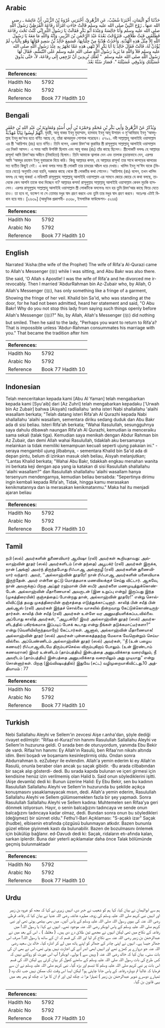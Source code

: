 ## Arabic


<div dir="rtl" lang="ar" style={{fontSize:'larger',backgroundColor:'#f8f9fa',padding:20}}>
حَدَّثَنَا أَبُو الْيَمَانِ، أَخْبَرَنَا شُعَيْبٌ، عَنِ الزُّهْرِيِّ، أَخْبَرَنِي عُرْوَةُ بْنُ الزُّبَيْرِ، أَنَّ عَائِشَةَ ـ رضى الله عنها ـ زَوْجَ النَّبِيِّ صلى الله عليه وسلم قَالَتْ جَاءَتِ امْرَأَةُ رِفَاعَةَ الْقُرَظِيِّ رَسُولَ اللَّهِ صلى الله عليه وسلم وَأَنَا جَالِسَةٌ وَعِنْدَهُ أَبُو بَكْرٍ فَقَالَتْ يَا رَسُولَ اللَّهِ إِنِّي كُنْتُ تَحْتَ رِفَاعَةَ فَطَلَّقَنِي فَبَتَّ طَلاَقِي، فَتَزَوَّجْتُ بَعْدَهُ عَبْدَ الرَّحْمَنِ بْنَ الزَّبِيرِ، وَإِنَّهُ وَاللَّهِ مَا مَعَهُ يَا رَسُولَ اللَّهِ إِلاَّ مِثْلُ هَذِهِ الْهُدْبَةِ‏.‏ وَأَخَذَتْ هُدْبَةً مِنْ جِلْبَابِهَا، فَسَمِعَ خَالِدُ بْنُ سَعِيدٍ قَوْلَهَا وَهْوَ بِالْبَابِ لَمْ يُؤْذَنْ لَهُ، قَالَتْ فَقَالَ خَالِدٌ يَا أَبَا بَكْرٍ أَلاَ تَنْهَى هَذِهِ عَمَّا تَجْهَرُ بِهِ عِنْدَ رَسُولِ اللَّهِ صلى الله عليه وسلم فَلاَ وَاللَّهِ مَا يَزِيدُ رَسُولُ اللَّهِ صلى الله عليه وسلم عَلَى التَّبَسُّمِ، فَقَالَ لَهَا رَسُولُ اللَّهِ صلى الله عليه وسلم ‏ "‏ لَعَلَّكِ تُرِيدِينَ أَنْ تَرْجِعِي إِلَى رِفَاعَةَ، لاَ، حَتَّى يَذُوقَ عُسَيْلَتَكِ وَتَذُوقِي عُسَيْلَتَهُ ‏"‏‏.‏ فَصَارَ سُنَّةً بَعْدُ‏.‏
</div>
<div style={{backgroundColor:'#f8f9fa',padding:20, marginBottom: 10}}><table> <thead> <tr> <th>References:</th> <th></th> </tr> </thead> <tbody><tr><td>Hadith No</td><td>5792</td></tr><tr><td>Arabic No</td><td>5792</td></tr><tr><td>Reference</td><td>Book 77 Hadith 10</td></tr></tbody></table></div>

## Bengali


<div dir="ltr" lang="bn" style={{fontSize:'larger',backgroundColor:'#f8f9fa',padding:20}}>
وَيُذْكَرُ عَنْ الزُّهْرِيِّ وَأَبِي بَكْرِ بْنِ مُحَمَّدٍ وَحَمْزَةَ بْنِ أَبِي أُسَيْدٍ وَمُعَاوِيَةَ بْنِ عَبْدِ اللهِ بْنِ جَعْفَرٍ أَنَّهُمْ لَبِسُوا ثِيَابًا مُهَدَّبَةً. যুহরী, আবূ বাকর ইবনু মুহাম্মাদ, হামযাহ ইবনু আবূ উসায়দ ও মু‘আবিয়াহ ইবনু ‘আবদুল্লাহ ইবনু জা‘ফর হতে বর্ণিত আছে যে, তাঁরা ঝালরযুক্ত পোশাক পরেছেন। ৫৭৯২. নবী সাল্লাল্লাহু আলাইহি ওয়াসাল্লাম এর স্ত্রী ‘আয়িশাহ (রাঃ) হতে বর্ণিত। তিনি বলেন, একদা রিফা‘আ কুরাযির স্ত্রী রাসূলুল্লাহ সাল্লাল্লাহু আলাইহি ওয়াসাল্লাম এর নিকট আসল। এ সময় আমি উপবিষ্ট ছিলাম এবং আবূ বাকর (রাঃ) তাঁর কাছে ছিলেন। স্ত্রীলোকটি বললঃ হে আল্লাহর রাসূল! আমি রিফা’আর অধীনে (বিবাহিতা) ছিলাম। তিনি আমাকে ত্বালাক দেন এবং তালাক চূড়ান্তভাবে দেন, এরপর আমি ‘আবদুর রহমান ইবনু যুবায়রকে বিয়ে করি। কিন্তু আল্লাহর কসম, হে আল্লাহর রাসূল! তার সাথে কাপড়ের ঝালরের মত ব্যতীত কিছুই নেই। এ কথা বলার সময় স্ত্রী লোকটি তার চাদরের আঁচল ধরে দেখায়। খালিদ ইবনু সা‘ঈদ যাকে (ভিতরে যেতে) অনুমতি দেয়া হয়নি, দরজার কাছে থেকে স্ত্রী লোকটির কথা শোনেন। ‘আয়িশাহ (রাঃ) বলেন, তখন খালিদ বললঃ হে আবূ বাকর! এ মহিলাটি রাসূলুল্লাহ সাল্লাল্লাহু আলাইহি ওয়াসাল্লাম এর সামনে জোরে জোরে যে কথা বলছে, তাত্থেকে কেন আপনি তাকে বাধা দিচ্ছেন না? আল্লাহর কসম! রাসূলুল্লাহ সাল্লাল্লাহু আলাইহি ওয়াসাল্লাম কেবল মুচকি হাসলেন। এরপর রাসূলুল্লাহ সাল্লাল্লাহু আলাইহি ওয়াসাল্লাম স্ত্রী লোকটিকে বললেনঃ মনে হয় তুমি রিফা‘আর কাছে ফিরে যেতে চাও। তা হবে না, যতক্ষণ না সে তোমার মধুর স্বাদ গ্রহণ করবে এবং তুমি তার মধুর স্বাদ গ্রহণ করবে। অতঃপর এটাই বিধান হয়ে যায়। [২৬৩৯] (আধুনিক প্রকাশনী- ৫৩৬৮, ইসলামিক ফাউন্ডেশন- ৫২৬৪)
</div>
<div style={{backgroundColor:'#f8f9fa',padding:20, marginBottom: 10}}><table> <thead> <tr> <th>References:</th> <th></th> </tr> </thead> <tbody><tr><td>Hadith No</td><td>5792</td></tr><tr><td>Arabic No</td><td>5792</td></tr><tr><td>Reference</td><td>Book 77 Hadith 10</td></tr></tbody></table></div>

## English


<div dir="ltr" lang="en" style={{fontSize:'larger',backgroundColor:'#f8f9fa',padding:20}}>
Narrated 'Aisha:(the wife of the Prophet) The wife of Rifa'a Al-Qurazi came to Allah's Messenger (ﷺ) while I was sitting, and Abu Bakr was also there. She said, 'O Allah s Apostle! I was the wife of Rifa'a and he divorced me irrevocably. Then I married 'AbdurRahman bin Az-Zubair who, by Allah, O Allah's Messenger (ﷺ), has only something like a fringe of a garment, Showing the fringe of her veil. Khalid bin Sa'id, who was standing at the door, for he had not been admitted, heard her statement and said, "O Abu Bakr! Why do you not stop this lady from saying such things openly before Allah's Messenger (ﷺ)?" No, by Allah, Allah's Messenger (ﷺ) did nothing but smiled. Then he said to the lady, "Perhaps you want to return to Rifa'a? That is impossible unless 'Abdur-Rahman consummates his marriage with you." That became the tradition after him
</div>
<div style={{backgroundColor:'#f8f9fa',padding:20, marginBottom: 10}}><table> <thead> <tr> <th>References:</th> <th></th> </tr> </thead> <tbody><tr><td>Hadith No</td><td>5792</td></tr><tr><td>Arabic No</td><td>5792</td></tr><tr><td>Reference</td><td>Book 77 Hadith 10</td></tr></tbody></table></div>

## Indonesian


<div dir="ltr" lang="id" style={{fontSize:'larger',backgroundColor:'#f8f9fa',padding:20}}>
Telah menceritakan kepada kami [Abu Al Yaman] telah mengabarkan kepada kami [Syu'aib] dari [Az Zuhri] telah mengabarkan kepadaku ['Urwah bin Az Zubair] bahwa [Aisyah] radliallahu 'anha isteri Nabi shallallahu 'alaihi wasallam berkata; "Telah datang isteri Rifa'ah Al Qurazhi kepada Nabi shallallahu 'alaihi wasallam, sementara diriku sedang duduk dan Abu Bakr ada di sisi beliau. Isteri Rifa'ah berkata; "Wahai Rasulullah, sesungguhnya saya dahulu dibawah naungan Rifa'ah Al Qurazhi, kemudian ia menceraiku sama sekali (talak tiga). Kemudian saya menikah dengan Abdur Rahman bin Az Zubair, dan demi Allah wahai Rasulullah, tidaklah aku bersamanya melainkan ia tidak memiliki kemampuan kecuali seperti ujung pakaian ini." -seraya mengambil ujung jilbabnya, - sementara Khalid bin Sa'id ada di depan pintu, belum di izinkan masuk oleh beliau, Aisyah melanjutkan; "Lantas Khalid berkata; "Wahai Abu Bakr, tidakkah engkau menahan wanita ini berkata keji dengan apa yang ia katakan di sisi Rasulullah shallallahu 'alaihi wasallam?" dan Rasulullah shallallahu 'alaihi wasallam hanya tersenyum mendengarnya, kemudian beliau bersabda: "Sepertinya dirimu ingin kembali kepada Rifa'ah, Tidak, hingga kamu merasakan kenikmatannya dan ia merasakan kenikmatanmu." Maka hal itu menjadi ajaran beliau
</div>
<div style={{backgroundColor:'#f8f9fa',padding:20, marginBottom: 10}}><table> <thead> <tr> <th>References:</th> <th></th> </tr> </thead> <tbody><tr><td>Hadith No</td><td>5792</td></tr><tr><td>Arabic No</td><td>5792</td></tr><tr><td>Reference</td><td>Book 77 Hadith 10</td></tr></tbody></table></div>

## Tamil


<div dir="ltr" lang="ta" style={{fontSize:'larger',backgroundColor:'#f8f9fa',padding:20}}>
நபி (ஸல்) அவர்களின் துணைவியார் ஆயிஷா (ரலி) அவர்கள் கூறியதாவது: அல்லாஹ்வின் தூதர் (ஸல்) அவர்களிடம் (என் தந்தை) அபூபக்ர் (ரலி) அவர்கள் இருக்க, நான் (அங்கு) அமர்ந் திருந்தபோது ரிஃபாஆ அல்குறழீ (ரலி) அவர்களின் துணைவியார் வந்தார். அவர், ‘‘அல்லாஹ்வின் தூதரே! நான் ரிஃபாஆ அவர்களின் மனைவியாக இருந்தேன். அவர் என்னை ஒட்டு மொத்தமாக மணவிலக்குச் செய்து விட்டார். ஆகவே, நான் அவருக்குப் பிறகு அப்துர் ரஹ்மான் பின் ஸபீர் அவர்களை மணமுடித்துக்கொண்டேன். அல்லாஹ்வின் மீதாணையாக! அவருடன் (இன உறுப்பு என்று) இருப்பது இந்த (முகத்திரையின்) குஞ்சத்தைப் போன்றது தான், அல்லாஹ்வின் தூதரே!” என்று சொல்லிவிட்டுத் தமது முகத்திரையின் குஞ்சத்தை எடுத்துக்காட்டினார். காலித் பின் சயீத் பின் அல்ஆஸ் (ரலி) அவர்கள் இந்தச் சொல்லை வாசலில் நின்றவாறு கேட்டுக்கொண்டிருந்தார்கள். காலித் பின் சயீத் (ரலி) அவர்கள் உள்ளே வர அனுமதியளிக்கப்படவில்லை. அப்போது காலித் அவர்கள், ‘‘அபூபக்ரே! இவர் அல்லாஹ்வின் தூதர் (ஸல்) அவர்களிடத்தில் பகிரங்கமாக இப்படிப் பேசக் கூடாது என்று நீங்கள் தடுக்கமாட்டீர்களா?” என்று (வெளியிலிருந்தவாறே) கேட்டார்கள். ஆனால், அல்லாஹ்வின் மீதாணையாக! அல்லாஹ்வின் தூதர் (ஸல்) அவர்கள் புன்னகைத்ததற்கு மேலாக வேறொன்றும் செய்யவில்லை. அப்பெண்ணிடம் அல்லாஹ்வின் தூதர் (ஸல்) அவர்கள், ‘‘நீ (உன் பழைய கணவர்) ரிஃபாஆவிடமே திரும்பச்செல்ல விரும்புகிறாய் போலும். (உன் இரண்டாம் கணவரான) இவர் உன்னிடம் (தாம்பத்திய) இன்பத்தை அனுபவிக்காத வரையிலும், நீ அவரிடம் (தாம்பத்திய) இன்பத்தை அனுபவிக்காத வரையிலும் அது முடியாது” என்று சொன்னார்கள். பிறகு (இவ்விஷயத்தில்) இதுவே (சட்ட) வழிமுறையாகிவிட்டது.10 அத்தியாயம் : 77
</div>
<div style={{backgroundColor:'#f8f9fa',padding:20, marginBottom: 10}}><table> <thead> <tr> <th>References:</th> <th></th> </tr> </thead> <tbody><tr><td>Hadith No</td><td>5792</td></tr><tr><td>Arabic No</td><td>5792</td></tr><tr><td>Reference</td><td>Book 77 Hadith 10</td></tr></tbody></table></div>

## Turkish


<div dir="ltr" lang="tr" style={{fontSize:'larger',backgroundColor:'#f8f9fa',padding:20}}>
Nebi Sallallahu Aleyhi ve Sellem'in zevcesi Aişe r.anha'dan, şöyle dediği rivayet edilmiştir: "Rifaa el-Kurazl'nin hanımı Rasulullah Sallallahu Aleyhi ve Sellem'in huzuruna geldi. O sırada ben de oturuyordum, yanımda Ebu Bekir de vardı. Rifaa'nın hanımı: Ey Allah'ın Rasulü, ben Rifaa'nın nikahı altında idim. Beni boşadı ve boşamamı kesinleştirmiş oldu. Ondan sonra Abdurrahman b. ezZubeyr ile evlendim. Allah'a yemin ederim ki ey Allah'ın Rasulü, onunla beraber olan ancak şu saçak gibidir. -Bu arada cilbabından bir saçak alıp gösterdi- dedi. Bu sırada kapıda bulunan ve içeri girmesi için kendisine henüz izin verilmemiş olan Halid b. Said onun söylediklerini işitti. (Aişe devamla) dedi ki: Bunun üzerine Halid: Ey Ebu Bekir, sen bu kadının Rasulullah Sallallahu Aleyhi ve Sellem'in huzurunda bu şekilde açıkça konuşmasını yasaklamayacak mısın, dedi. Allah'a yemin ederim, Rasulullah Sallallahu Aleyhi ve Sellem gülümsemekten fazla bir şey yapmadı. Sonra Rasulullah Sallallahu Aleyhi ve Sellem kadına: Muhtemelen sen Rifaa'ya geri dönmek istiyorsun. Hayır, o senin balcağızını tadıncaya ve sende onun balcağızını tadıncaya kadar olmaz, dedi. Bundan sonra onun bu söyledikleri (değişmez) bir sünnet oldu." Fethu'l-Bari Açıklaması: "S-açaklı izar" Saçak (hudbe), elbisenin etrafında çözgüsü bulunmayan atkıdır. Bazen bununla güzel elbise giyinmek kastı da bulunabilir. Bazen de bozulmasını önlemek için bükülüp bağlanır. ed-Davudı dedi ki: Saçak, ridaların etı-afında kalan, sarkan iplerdir. Buna dair yeterli açıklamalar daha önce Talak bölümünde geçmiş bulunmaktadır
</div>
<div style={{backgroundColor:'#f8f9fa',padding:20, marginBottom: 10}}><table> <thead> <tr> <th>References:</th> <th></th> </tr> </thead> <tbody><tr><td>Hadith No</td><td>5792</td></tr><tr><td>Arabic No</td><td>5792</td></tr><tr><td>Reference</td><td>Book 77 Hadith 10</td></tr></tbody></table></div>

## Urdu


<div dir="rtl" lang="ur" style={{fontSize:'larger',backgroundColor:'#f8f9fa',padding:20}}>
ہم سے ابوالیمان نے بیان کیا، کہا ہم کو شعیب نے خبر دی، انہیں زہری نے کہا کہ مجھ کو عروہ بن زبیر اور انہیں نبی کریم صلی اللہ علیہ وسلم کی زوجہ مطہرہ عائشہ رضی اللہ عنہا نے بیان کیا کہ رفاعہ قرظی رضی اللہ عنہ کی بیوی رسول اللہ صلی اللہ علیہ وسلم کے پاس آئیں۔ میں بھی بیٹھی ہوئی تھی اور نبی کریم صلی اللہ علیہ وسلم کے پاس ابوبکر رضی اللہ عنہ موجود تھے۔ انہوں نے کہا: یا رسول اللہ! میں رفاعہ کے نکاح میں تھی لیکن انہوں نے مجھے تین طلاق دے دی ہیں۔ ( مغلظہ ) ۔ اس کے بعد میں نے عبدالرحمٰن بن زبیر رضی اللہ عنہ سے نکاح کر لیا اور اللہ کی قسم کہ ان کے ساتھ یا رسول اللہ! صرف اس جھالر جیسا ہے۔ انہوں نے اپنی چادر کے جھالر کو اپنے ہاتھ میں لے کر اشارہ کیا۔ خالد بن سعید رضی اللہ عنہ جو دروازے پر کھڑے تھے اور انہیں ابھی اندر آنے کی اجازت نہیں ہوئی تھی، اس نے بھی ان کی بات سنی۔ بیان کیا کہ خالد رضی اللہ عنہ ( وہیں سے ) بولے۔ ابوبکر! آپ اس عورت کو روکتے نہیں کہ کس طرح کی بات رسول اللہ صلی اللہ علیہ وسلم کے سامنے کھول کر بیان کرتی ہے لیکن اللہ کی قسم اس بات پر نبی کریم صلی اللہ علیہ وسلم کا تبسم اور بڑھ گیا۔ نبی کریم صلی اللہ علیہ وسلم نے ان سے فرمایا کہ غالباً تم دوبارہ رفاعہ کے پاس جانا چاہتی ہو؟ لیکن ایسا اس وقت تک ممکن نہیں جب تک وہ ( تمہارے دوسرے شوہر عبدالرحمٰن بن زبیر ) تمہارا مزا نہ چکھ لیں اور تم ان کا مزا نہ چکھ لو پھر بعد میں یہی قانون بن گیا۔
</div>
<div style={{backgroundColor:'#f8f9fa',padding:20, marginBottom: 10}}><table> <thead> <tr> <th>References:</th> <th></th> </tr> </thead> <tbody><tr><td>Hadith No</td><td>5792</td></tr><tr><td>Arabic No</td><td>5792</td></tr><tr><td>Reference</td><td>Book 77 Hadith 10</td></tr></tbody></table></div>